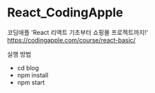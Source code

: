 # React_CodingApple

코딩애플 'React 리액트 기초부터 쇼핑몰 프로젝트까지!'<br/>
https://codingapple.com/course/react-basic/

실행 방법

- cd blog
- npm install
- npm start
